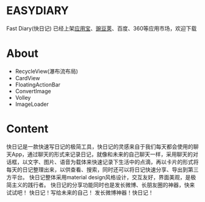 # EASYDIARY
Fast Diary(快日记) 已经上架[应用宝](http://android.myapp.com/myapp/detail.htm?apkName=cn.swang)、[豌豆荚](http://www.wandoujia.com/apps/cn.swang)、百度、360等应用市场，欢迎下载

# About
* RecycleView(瀑布流布局)
* CardView
* FloatingActionBar
* ConvertImage
* Volley
* ImageLoader

# Content
快日记是一款快速写日记的极简工具，快日记的灵感来自于我们每天都会使用的聊天App，通过聊天的形式来记录日记，就像和未来的自己聊天一样，采用聊天的对话框，以文字、图片、语音为载体来快速记录下生活中的点滴，再以卡片的形式将每天的日记整理出来，以供查看、搜索，同时还可以将日记快速分享、导出到第三方平台。
快日记整体采用material design风格设计，交互友好，界面美观，是极简主义的践行者。
快日记的分享功能同时也是发长微博、长朋友圈的神器，快来试试吧！
快日记！写给未来的自己！
发长微博神器！快日记！
